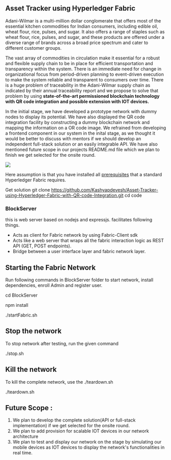 ## Asset Tracker using Hyperledger Fabric 
Adani-Wilmar is a multi-million dollar conglomerate that offers most of the essential kitchen commodities for Indian consumers, 
including edible oil, wheat flour, rice, pulses, and sugar. It also offers a range of staples such as wheat flour, rice, pulses, and sugar, and these products are offered under a diverse range of brands across a broad price spectrum and cater to different customer groups.

The vast array of commodities in circulation make it essential for a robust and flexible supply chain to be in place for efficient transportation and transparency within the system.
There is an immediate need for change in organizational focus from period-driven planning to event-driven execution to make the system reliable and transparent to consumers over time. 
There is a huge problem of traceability in the Adani-Wilmar supply chain as indicated by their annual traceability report and we propose to solve that problem by using **state-of-the-art permissioned blockchain technology with QR code integration and possible extension with IOT devices.**

In the initial stage, we have developed a prototype network with dummy nodes to display its potential. 
We have also displayed the QR code integration facility by constructing a dummy blockchain network and mapping the information on a OR code image. We refrained from developing a frontend component in our system in the inital stage, as we thought it would be better to discuss with mentors if we should develop an independent full-stack solution or an easily integrable API. 
We have also mentioned future scope in our projects README.md file which we plan to finish we get selected for the onsite round.

![](https://github.com/Sigsev-Dev/AdaniWilmar-Asset-Tracker-using-Hyperledger-Fabric-with-QR-code-Integration/blob/master/images/Project_Logistics_Architecture.jpg)

Here assumption is that you have installed all [prerequisites](https://hyperledger-fabric.readthedocs.io/en/release-1.3/prereqs.html) that a standard Hyperledger Fabric requires.

Get solution
git clone https://github.com/Kashyapdevesh/Asset-Tracker-using-Hyperledger-Fabric-with-QR-code-Integration.git
cd code

### BlockServer
this is web server based on nodejs and expressjs. facilitates following things.
* Acts as client for Fabric network by using Fabric-Client sdk
* Acts like a web server that wraps all the fabric interaction logic as REST API (GET, POST endpoints).
* Bridge between a user interface layer and fabric network layer.

## Starting the Fabric Network
Run following commands in BlockServer folder to start network, install dependencies, enroll Admin and register user.


cd BlockServer

npm install

./startFabric.sh



## Stop the network
To stop network after testing, run the given command

./stop.sh

## Kill the network
To kill the complete network, use the ./teardown.sh 

./teardown.sh

 
## Future Scope :
1) We plan to develop the complete solution(API or full-stack implementation) if we get selected for the onsite round.
2) We plan to add provision for scalable IOT devices in our network architecture
3) We plan to test and display our network on the stage by simulating our mobile devices as IOT devices to display the network's functionalities in real time.

